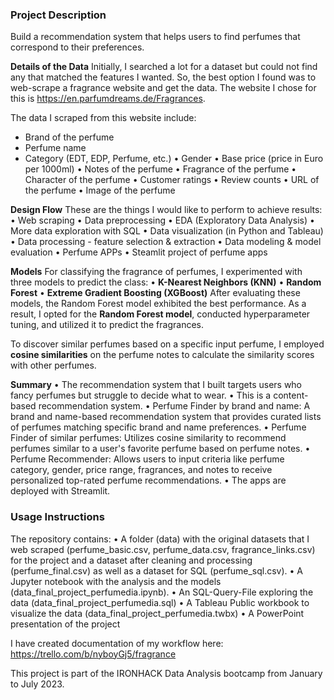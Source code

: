 ### Project Description
Build a recommendation system that helps users to find perfumes that correspond to their preferences.

**Details of the Data**
Initially, I searched a lot for a dataset but could not find any that matched the features I wanted. So, the best option I found was to web-scrape a fragrance website and get the data. The website I chose for this is https://en.parfumdreams.de/Fragrances.

The data I scraped from this website include:
- Brand of the perfume
- Perfume name
- Category (EDT, EDP, Perfume, etc.)
• Gender
• Base price (price in Euro per 1000ml)
• Notes of the perfume
• Fragrance of the perfume
• Character of the perfume
• Customer ratings
• Review counts
• URL of the perfume
• Image of the perfume

**Design Flow**
These are the things I would like to perform to achieve results:
• Web scraping
• Data preprocessing
• EDA (Exploratory Data Analysis)
• More data exploration with SQL
• Data visualization (in Python and Tableau)
• Data processing - feature selection & extraction
• Data modeling & model evaluation
• Perfume APPs
• Steamlit project of perfume apps 

**Models**
For classifying the fragrance of perfumes, I experimented with three models to predict the class:
• **K-Nearest Neighbors (KNN)**
• **Random Forest**
• **Extreme Gradient Boosting (XGBoost)**
After evaluating these models, the Random Forest model exhibited the best performance. As a result, I opted for the **Random Forest model**, conducted hyperparameter tuning, and utilized it to predict the fragrances.

To discover similar perfumes based on a specific input perfume, I employed **cosine similarities** on the perfume notes to calculate the similarity scores with other perfumes.

**Summary**
• The recommendation system that I built targets users who fancy perfumes but struggle to decide what to wear.
• This is a content-based recommendation system.
• Perfume Finder by brand and name: A brand and name-based recommendation system that provides curated lists of perfumes matching specific brand and name preferences.
• Perfume Finder of similar perfumes: Utilizes cosine similarity to recommend perfumes similar to a user's favorite perfume based on perfume notes.
• Perfume Recommender: Allows users to input criteria like perfume category, gender, price range, fragrances, and notes to receive personalized top-rated perfume recommendations.
• The apps are deployed with Streamlit.

### Usage Instructions

The repository contains:
•	A folder (data) with the original datasets that I web scraped (perfume_basic.csv, perfume_data.csv, fragrance_links.csv) for the project and a dataset after cleaning and processing (perfume_final.csv) as well as a dataset for SQL (perfume_sql.csv).
•	A Jupyter notebook with the analysis and the models (data_final_project_perfumedia.ipynb).
•	An SQL-Query-File exploring the data (data_final_project_perfumedia.sql)
•	A Tableau Public workbook to visualize the data (data_final_project_perfumedia.twbx)
• A PowerPoint presentation of the project

I have created documentation of my workflow here: https://trello.com/b/nyboyGj5/fragrance

This project is part of the IRONHACK Data Analysis bootcamp from January to July 2023.

